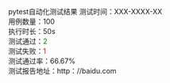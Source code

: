 pytest自动化测试结果
测试时间：XXX-XXXX-XX <br/>
用例数量：100<br/>
执行时长：50s <br/>
测试通过：<font color='green'>2</font><br/>
测试失败：<font color='red'>1</font><br/>
测试通过率：66.67%<br/>
测试报告地址：http：//baidu.com